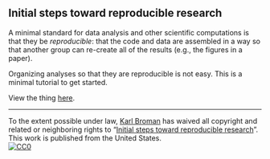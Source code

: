 ## Initial steps toward reproducible research

A minimal standard for data analysis and other scientific computations is
that they be _reproducible_: that the code and data are assembled in a
way so that another group can re-create all of the results (e.g., the
figures in a paper).

Organizing analyses so that they are reproducible is not easy.
This is a minimal tutorial to get started.

View the thing [here](http://kbroman.org/steps2rr).

---

To the extent possible under law,
[Karl Broman](http://github.com/kbroman)
has waived all copyright and related or neighboring rights to
&ldquo;[Initial steps toward reproducible research](http://github.com/kbroman/steps2rr)&rdquo;.
This work is published from the United States.
<br/>
[![CC0](http://i.creativecommons.org/p/zero/1.0/88x31.png)](http://creativecommons.org/publicdomain/zero/1.0/)
